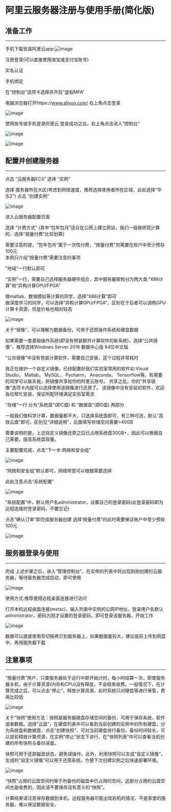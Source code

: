 # 阿里云服务器注册与使用手册(简化版)


## 准备工作
---
手机下载安装阿里云app:![image](images/1.jpg)  

注册登录(可以直接使用淘宝或支付宝账号)  

实名认证  

手机绑定  

在“控制台”选项卡选择并开启“虚拟MFA”  

电脑浏览器打开https://www.aliyun.com/  右上角点击登录  

![image](images/2.png)  

使用账号或手机登录阿里云  登录成功之后，右上角点击进入“控制台”  

![image](images/3.png)  

![image](images/4.png)  



## 配置并创建服务器
---
点击 “云服务器ECS”  选择 “实例”  

选择 服务器所在大区(考虑到网络速度，推荐选择使用者所在区域，此处选择“华东2”)  点击 “创建实例” 

![image](images/5.png)  

进入云服务器配置页面  

选择 “计费方式”  (其中“包年包月”适合在公网上建立网站，我们一般做研究计算的，选择“按量付费”比较划算)  

需要注意的是，“包年包月”属于一次性付费，“按量付费”则需要在账户中至少预存100元  
本例只介绍“按量付费”需要注意的事项  

“地域”一行默认即可  

“实例”一行，需要自己选择服务器硬件组合，其中服务器架构分为两大类:“X86计算”和“异构计算GPU/FPGA”  

做matlab、数值模拟等计算的同学，选择“X86计算”即可  
做深度学习的同学，可以选择“异构计算GPU/FPGA”，区别在于后者可以调用GPU计算卡资源，但是价格也相对较高  

![image](images/6.png)  

关于“镜像”，可以理解为数据备份，可用于还原操作系统和硬盘数据  

如果需要一套基础操作系统(即没有预装额外计算软件的新系统)，选择“公共镜像”，推荐选择Windows Server 2016 数据中心版 64位中文版  

“公共镜像”中没有预装计算软件，需要自己安装，这个过程非常耗时  

我正在维护一个自定义镜像，已经配置好我们实验室常用的软件如:Visual Studio， Matlab， MySQL， Pycharm， Anaconda， Tensorflow等。有需要的同学可以联系我，把镜像共享给你的阿里云账号。 共享之后，你的“共享镜像”选项卡内就可以选择使用该镜像进行还原了。 该镜像中没有安装的软件，欢迎各位帮忙安装，保证所配环境满足实验室需求  

“存储”一行 分为“系统盘”(即C盘) 和 “数据盘”(即D盘) 两部分  

一般我们做科学计算，数据量都不大，只选择系统盘即可，有三种可选，默认“高效云盘”即可，区别见“详细说明”，后面填写存储空间需要>40GB  

需要说明的是，上述自定义镜像还原之后已占用系统盘30GB+，因此可以根据自己需要，提高系统盘容量。  

主要配置完成，点击“下一步:网络和安全组”

![image](images/7.png)  

“网络和安全组”默认即可，网络带宽可以根据需要选择  

此处注意点击“系统配置”  

![image](images/8.png)  

“系统配置”中，默认用户名administrator，设置自己的登录密码(此登录密码即为远程连接的登录密码，不要忘记)  

点击“确认订单”即完成服务器创建 选择‘按量付费”的此时需要保证账户中至少预存100元

![image](images/9.png)  



## 服务器登录与使用
---

完成 上述步骤之后，进入“管理控制台”，在实例的列表中将出现刚刚创建的云服务器，等待服务器完成启动，即可使用

![image](images/10.png)  

使用方式:推荐使用远程桌面连接进行访问

打开本机远程桌面连接(mstsc)，输入列表中实例的公网IP地址，登录用户名默认administrator，密码为刚才设置的登录密码，即可登录该服务器，开始工作  

![image](images/11.png)  

数据可以直接使用剪切板拷贝到服务器上，如果数据量较大，建议提前上传到网盘中，再用服务器下载  



## 注意事项
---

“按量付费”用户，只要服务器处于运行中即开始计时，每小时结算一次，即使服务器关机，由于计算资源(内存和CPU)没有释放，不会结束收费。一般情况下，在计算完成之后，可以点击“停止”，释放计算资源，此时系统只对硬盘等进行保管，费用比较低  

![image](images/12.png)  

关于“快照”使用方法：快照是服务器硬盘存储空间的备份，可用于保存系统、软件或者数据。选择“云盘”，在硬盘列表中可以看到当前创建的实例中的所有硬盘，分为系统盘和数据盘，点击“创建快照”，可对当前硬盘进行备份。备份时间较长，可以提前释放计算资源，在实例“停止”状态下进行，在“快照列表”中可以查看当前创建的所有快照与备份进度。

快照可用于还原磁盘状态，避免误操作。此外，利用快照可以生成“自定义镜像”，生成的“自定义镜像”可以用于还原系统，方便下次创建实例之后快速部署环境。

![image](images/13.png) 

“快照”占用的云盘空间约等于所备份的磁盘中已占用的空间，这部分占用的云盘空间也是收费的，因此请不要保存没有意义的“快照”。 

计算结束请注意保存数据到本机，远程服务器可能出现宕机的情况，不是家里的服务器，难以保证数据安全。




